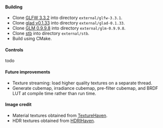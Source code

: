 #### Building
*   Clone [GLFW 3.3.2](https://github.com/glfw/glfw/releases/tag/3.3.2) into directory `external/glfw-3.3.1`.
*   Clone [glad v0.1.33](https://github.com/Dav1dde/glad/releases/tag/v0.1.33) into directory `external/glad-0.1.33`.
*   Clone [GLM 0.9.9.8](https://github.com/g-truc/glm/releases/tag/0.9.9.8) into directory `external/glm-0.9.9.8`.
*   Clone [stb](https://github.com/nothings/stb) into directory `external/stb`.
*   Build using CMake.

#### Controls
todo

#### Future improvements
*   Texture streaming: load higher quality textures on a separate thread.
*   Generate cubemap, irradiance cubemap, pre-filter cubemap, and BRDF LUT at compile time rather than run time.

#### Image credit
*   Material textures obtained from [TextureHaven](https://texturehaven.com/).
*   HDR textures obtained from [HDRIHaven](https://hdrihaven.com/).